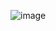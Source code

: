 ![image](https://github.com/heesoo-park/ForCodeKata/assets/80674868/e62dc9f4-9cd7-4014-9fb8-667399c9c3fa)
